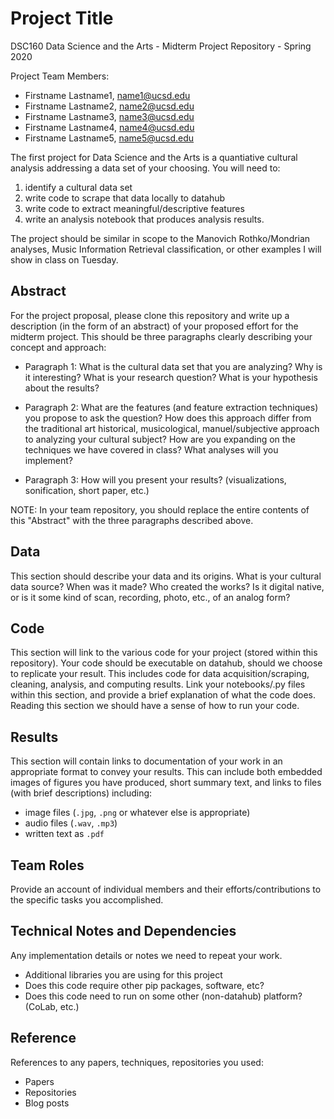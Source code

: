 # Project Title

DSC160 Data Science and the Arts - Midterm Project Repository - Spring 2020

Project Team Members: 
- Firstname Lastname1, name1@ucsd.edu
- Firstname Lastname2, name2@ucsd.edu
- Firstname Lastname3, name3@ucsd.edu
- Firstname Lastname4, name4@ucsd.edu
- Firstname Lastname5, name5@ucsd.edu

The first project for Data Science and the Arts is a quantiative cultural analysis addressing a data set of your choosing. You will need to: 

1. identify a cultural data set
2. write code to scrape that data locally to datahub
3. write code to extract meaningful/descriptive features
4. write an analysis notebook that produces analysis results. 

The project should be similar in scope to the Manovich Rothko/Mondrian analyses, Music Information Retrieval classification, or other examples I will show in class on Tuesday.

## Abstract

For the project proposal, please clone this repository and write up a description (in the form of an abstract) of your proposed effort for the midterm project. This should be three paragraphs clearly describing your concept and approach:

- Paragraph 1: What is the cultural data set that you are analyzing? Why is it interesting? What is your research question? What is your hypothesis about the results?

- Paragraph 2: What are the features (and feature extraction techniques) you propose to ask the question? How does this approach differ from the traditional art historical, musicological, manuel/subjective approach to analyzing your cultural subject? How are you expanding on the techniques we have covered in class? What analyses will you implement?

- Paragraph 3: How will you present your results? (visualizations, sonification, short paper, etc.)

NOTE: In your team repository, you should replace the entire contents of this "Abstract" with the three paragraphs described above.

## Data

This section should describe your data and its origins. What is your cultural data source? When was it made? Who created the works? Is it digital native, or is it some kind of scan, recording, photo, etc., of an analog form? 

## Code

This section will link to the various code for your project (stored within this repository). Your code should be executable on datahub, should we choose to replicate your result. This includes code for data acquisition/scraping, cleaning, analysis, and computing results. Link your notebooks/.py files within this section, and provide a brief explanation of what the code does. Reading this section we should have a sense of how to run your code.

## Results

This section will contain links to documentation of your work in an appropriate format to convey your results. This can include both embedded images of figures you have produced, short summary text, and links to files (with brief descriptions) including:
- image files (`.jpg`, `.png` or whatever else is appropriate)
- audio files (`.wav`, `.mp3`)
- written text as `.pdf`

## Team Roles

Provide an account of individual members and their efforts/contributions to the specific tasks you accomplished.

## Technical Notes and Dependencies

Any implementation details or notes we need to repeat your work. 
- Additional libraries you are using for this project
- Does this code require other pip packages, software, etc?
- Does this code need to run on some other (non-datahub) platform? (CoLab, etc.)

## Reference

References to any papers, techniques, repositories you used:
- Papers
- Repositories
- Blog posts
